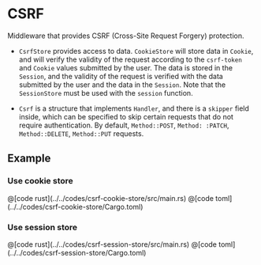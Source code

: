 # CSRF

Middleware that provides CSRF (Cross-Site Request Forgery) protection.

* `CsrfStore` provides access to data. `CookieStore` will store data in `Cookie`, and will verify the validity of the request according to the `csrf-token` and `Cookie` values submitted by the user. The data is stored in the `Session`, and the validity of the request is verified with the data submitted by the user and the data in the `Session`. Note that the `SessionStore` must be used with the `session` function.

* `Csrf` is a structure that implements `Handler`, and there is a `skipper` field inside, which can be specified to skip certain requests that do not require authentication. By default, `Method::POST`, `Method: :PATCH`, `Method::DELETE`, `Method::PUT` requests.

## Example

### Use cookie store

<CodeGroup>
  <CodeGroupItem title="main.rs" active>
@[code rust](../../codes/csrf-cookie-store/src/main.rs)
  </CodeGroupItem>
  <CodeGroupItem title="Cargo.toml">
@[code toml](../../codes/csrf-cookie-store/Cargo.toml)
  </CodeGroupItem>
</CodeGroup>


### Use session store

<CodeGroup>
  <CodeGroupItem title="main.rs" active>
@[code rust](../../codes/csrf-session-store/src/main.rs)
  </CodeGroupItem>
  <CodeGroupItem title="Cargo.toml">
@[code toml](../../codes/csrf-session-store/Cargo.toml)
  </CodeGroupItem>
</CodeGroup>